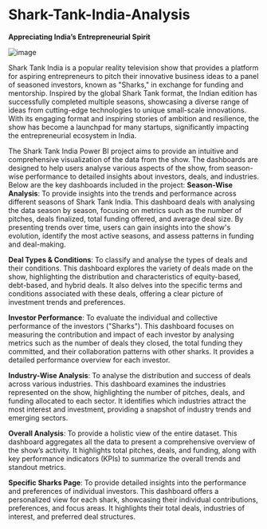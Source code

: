 # Shark-Tank-India-Analysis
**Appreciating India’s Entrepreneurial Spirit**

![image](https://github.com/user-attachments/assets/e276a154-7ff2-4b02-af88-e142275c965e)

Shark Tank India is a popular reality television show that provides a platform for aspiring entrepreneurs to pitch their innovative business ideas to a panel of seasoned investors, known as "Sharks," in exchange for funding and mentorship. Inspired by the global Shark Tank format, the Indian edition has successfully completed multiple seasons, showcasing a diverse range of ideas from cutting-edge technologies to unique small-scale innovations. With its engaging format and inspiring stories of ambition and resilience, the show has become a launchpad for many startups, significantly impacting the entrepreneurial ecosystem in India.

The Shark Tank India Power BI project aims to provide an intuitive and comprehensive visualization of the data from the show. The dashboards are designed to help users analyse various aspects of the show, from season-wise performance to detailed insights about investors, deals, and industries. Below are the key dashboards included in the project:
**Season-Wise Analysis**: To provide insights into the trends and performance across different seasons of Shark Tank India. This dashboard deals with analysing the data season by season, focusing on metrics such as the number of pitches, deals finalized, total funding offered, and average deal size. By presenting trends over time, users can gain insights into the show's evolution, identify the most active seasons, and assess patterns in funding and deal-making.

**Deal Types & Conditions**: To classify and analyse the types of deals and their conditions. This dashboard explores the variety of deals made on the show, highlighting the distribution and characteristics of equity-based, debt-based, and hybrid deals. It also delves into the specific terms and conditions associated with these deals, offering a clear picture of investment trends and preferences.

**Investor Performance**: To evaluate the individual and collective performance of the investors ("Sharks"). This dashboard focuses on measuring the contribution and impact of each investor by analysing metrics such as the number of deals they closed, the total funding they committed, and their collaboration patterns with other sharks. It provides a detailed performance overview for each investor.

**Industry-Wise Analysis**: To analyse the distribution and success of deals across various industries. This dashboard examines the industries represented on the show, highlighting the number of pitches, deals, and funding allocated to each sector. It identifies which industries attract the most interest and investment, providing a snapshot of industry trends and emerging sectors.

**Overall Analysis**: To provide a holistic view of the entire dataset. This dashboard aggregates all the data to present a comprehensive overview of the show’s activity. It highlights total pitches, deals, and funding, along with key performance indicators (KPIs) to summarize the overall trends and standout metrics.

**Specific Sharks Page**: To provide detailed insights into the performance and preferences of individual investors. This dashboard offers a personalized view for each shark, showcasing their individual contributions, preferences, and focus areas. It highlights their total deals, industries of interest, and preferred deal structures.


     
 


